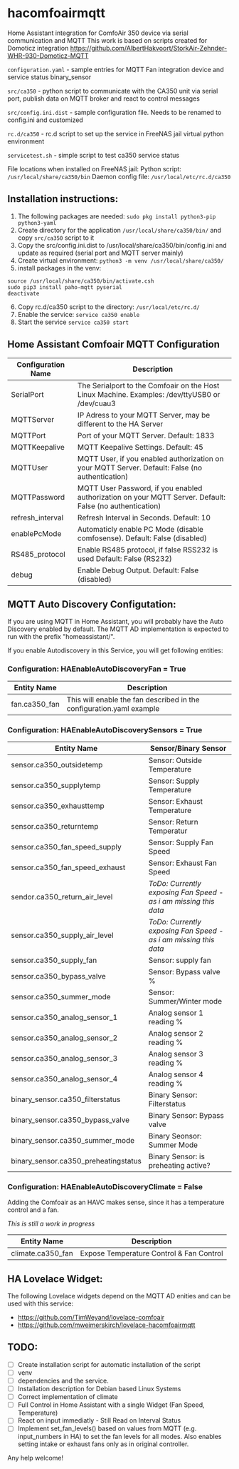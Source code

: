 # hacomfoairmqtt
Home Assistant integration for ComfoAir 350 device via serial communication and MQTT
This work is based on scripts created for Domoticz integration https://github.com/AlbertHakvoort/StorkAir-Zehnder-WHR-930-Domoticz-MQTT

`configuration.yaml` - sample entries for MQTT Fan integration device and service status binary_sensor

`src/ca350` - python script to communicate with the CA350 unit via serial port, publish data on MQTT broker and react to control messages

`src/config.ini.dist` - sample configuration file. Needs to be renamed to config.ini and customized

`rc.d/ca350` - rc.d script to set up the service in FreeNAS jail virtual python environment

`servicetest.sh` - simple script to test ca350 service status

File locations when installed on FreeNAS jail:
Python script: 
`/usr/local/share/ca350/bin`
Daemon config file: 
`/usr/local/etc/rc.d/ca350`


## Installation instructions:
1. The following packages are needed:
`sudo pkg install python3-pip python3-yaml`
2. Create directory for the application `/usr/local/share/ca350/bin/` and copy `src/ca350` script to it
3. Copy the src/config.ini.dist to /usr/local/share/ca350/bin/config.ini and update as required (serial port and MQTT server mainly)
4. Create virtual environment: 
`python3 -m venv /usr/local/share/ca350/`
5. install packages in the venv:
```
source /usr/local/share/ca350/bin/activate.csh
sudo pip3 install paho-mqtt pyserial
deactivate
```
6. Copy rc.d/ca350 script to the directory:
`/usr/local/etc/rc.d/`
7. Enable the service:
`service ca350 enable`
8. Start the service
`service ca350 start`

## Home Assistant Comfoair MQTT Configuration
Configuration Name | Description
------------ | -------------
SerialPort       | The Serialport to the Comfoair on the Host Linux Machine. Examples: /dev/ttyUSB0 or /dev/cuau3
MQTTServer       | IP Adress to your MQTT Server, may be different to the HA Server
MQTTPort         | Port of your MQTT Server. Default: 1833
MQTTKeepalive    | MQTT Keepalive Settings. Default: 45
MQTTUser         | MQTT User, if you enabled authorization on your MQTT Server. Default: False (no authentication)
MQTTPassword     | MQTT User Password, if you enabled authorization on your MQTT Server. Default: False (no authentication)
refresh_interval | Refresh Interval in Seconds. Default: 10
enablePcMode     | Automaticly enable PC Mode (disable comfosense). Default: False (disabled)
RS485_protocol   | Enable RS485 protocol, if false RSS232 is used Default: False (RS232)
debug            | Enable Debug Output. Default: False (disabled)


## MQTT Auto Discovery Configutation:
If you are using MQTT in Home Assistant, you will probably have the Auto Discovery enabled by default. The MQTT AD implementation is expected to run with the prefix "homeassistant/". 

If you enable Autodiscovery in this Service, you will get following entities:

### Configuration: HAEnableAutoDiscoveryFan = True

Entity Name | Description
------------ | -------------
fan.ca350_fan | This will enable the fan described in the configuration.yaml example

### Configuration: HAEnableAutoDiscoverySensors = True 

Entity Name | Sensor/Binary Sensor
------------ | -------------
sensor.ca350_outsidetemp | Sensor: Outside Temperature 
sensor.ca350_supplytemp | Sensor: Supply Temperature
sensor.ca350_exhausttemp | Sensor: Exhaust Temperature
sensor.ca350_returntemp | Sensor: Return Temperatur
sensor.ca350_fan_speed_supply | Sensor: Supply Fan Speed
sensor.ca350_fan_speed_exhaust | Sensor: Exhaust Fan Speed
sendor.ca350_return_air_level | *ToDo: Currently exposing Fan Speed - as i am missing this data*
sensor.ca350_supply_air_level | *ToDo: Currently exposing Fan Speed - as i am missing this data*
sensor.ca350_supply_fan | Sensor: supply fan
sensor.ca350_bypass_valve | Sensor: Bypass valve %
sensor.ca350_summer_mode | Sensor: Summer/Winter mode
sensor.ca350_analog_sensor_1 | Analog sensor 1 reading %
sensor.ca350_analog_sensor_2 | Analog sensor 2 reading %
sensor.ca350_analog_sensor_3 | Analog sensor 3 reading %
sensor.ca350_analog_sensor_4 | Analog sensor 4 reading %
binary_sensor.ca350_filterstatus | Binary Sensor: Filterstatus
binary_sensor.ca350_bypass_valve | Binary Sensor: Bypass valve
binary_sensor.ca350_summer_mode | Binary Seonsor: Summer Mode
binary_sensor.ca350_preheatingstatus | Binary Sensor: is preheating active?

### Configuration: HAEnableAutoDiscoveryClimate = False 
Adding the Comfoair as an HAVC makes sense, since it has a temperature control and a fan.

*This is still a work in progress*

Entity Name | Description
------------ | -------------
climate.ca350_fan | Expose Temperature Control & Fan Control

## HA Lovelace Widget:
The following Lovelace widgets depend on the MQTT AD enities and can be used with this service:

* https://github.com/TimWeyand/lovelace-comfoair
* https://github.com/mweimerskirch/lovelace-hacomfoairmqtt

## TODO:
- [ ] Create installation script for automatic installation of the script
- [ ] venv
- [ ] dependencies and the service. 
- [ ] Installation description for Debian based Linux Systems
- [ ] Correct implementation of climate
- [ ] Full Control in Home Assistant with a single Widget (Fan Speed, Temperature)
- [ ] React on input immediatly - Still Read on Interval Status
- [ ] Implement set_fan_levels() based on values from MQTT (e.g. input_numbers in HA) to set the fan levels for all modes. Also enables setting intake or exhaust fans only as in original controller.

Any help welcome!
